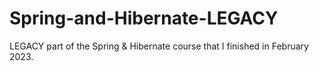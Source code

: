 # Spring-and-Hibernate-LEGACY

LEGACY part of the Spring & Hibernate course that I finished in February 2023.
